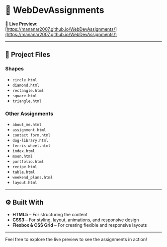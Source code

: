 # 🧱 WebDevAssignments


🔗 **Live Preview**:  
[https://mananar2007.github.io/WebDevAssignments/](https://mananar2007.github.io/WebDevAssignments/)

---

## 📂 Project Files

### Shapes
- `circle.html`
- `diamond.html`
- `rectangle.html`
- `square.html`
- `triangle.html`

### Other Assignments
- `about_me.html`
- `assignment.html`
- `contact form.html`
- `dog-library.html`
- `ferris-wheel.html`
- `index.html`
- `moon.html`
- `portfolio.html`
- `recipe.html`
- `table.html`
- `weekend_plans.html`
- `layout.html`

---

## ⚙️ Built With

- **HTML5** – For structuring the content  
- **CSS3** – For styling, layout, animations, and responsive design  
- **Flexbox & CSS Grid** – For creating flexible and responsive layouts  

---

Feel free to explore the live preview to see the assignments in action!
